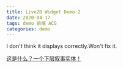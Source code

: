 ```yaml
---
title: Live2D Widget Demo 2
date: 2020-04-17
tags: demo 前端 ACG
categories: demo
---
```


I don't think it displays correctly.Won't fix it.

<script src="https://fastly.jsdelivr.net/npm/live2d-widget@3.x/lib/L2Dwidget.min.js"></script><script>L2Dwidget.init({"pluginRootPath":"/assets/js/live2dw_mikoto/","pluginJsPath":"lib/","pluginModelPath":"assets/","tagMode":false,"debug":false,"model":{"jsonPath":"/assets/js/live2dw_mikoto/assets/mikoto.model.json"},"display":{"position":"right","width":400,"height":800},"mobile":{"show":true},"log":false});</script>

[这是什么？一个下层叙事实体！](https://toaru.huijiwiki.com/wiki/%E5%BE%A1%E5%9D%82%E7%BE%8E%E7%90%B4)
